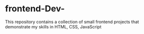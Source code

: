 # frontend-Dev-
This repository contains a collection of small frontend projects that demonstrate my skills in HTML, CSS, JavaScript
